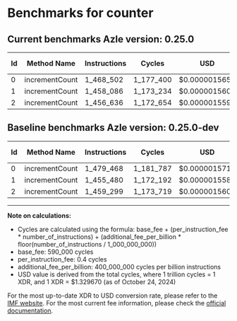 # Benchmarks for counter

## Current benchmarks Azle version: 0.25.0

| Id  | Method Name    | Instructions | Cycles    | USD           | USD/Million Calls | Change                             |
| --- | -------------- | ------------ | --------- | ------------- | ----------------- | ---------------------------------- |
| 0   | incrementCount | 1_468_502    | 1_177_400 | $0.0000015656 | $1.56             | <font color="green">-10_966</font> |
| 1   | incrementCount | 1_458_086    | 1_173_234 | $0.0000015600 | $1.56             | <font color="red">+2_606</font>    |
| 2   | incrementCount | 1_456_636    | 1_172_654 | $0.0000015592 | $1.55             | <font color="green">-2_663</font>  |

## Baseline benchmarks Azle version: 0.25.0-dev

| Id  | Method Name    | Instructions | Cycles    | USD           | USD/Million Calls |
| --- | -------------- | ------------ | --------- | ------------- | ----------------- |
| 0   | incrementCount | 1_479_468    | 1_181_787 | $0.0000015714 | $1.57             |
| 1   | incrementCount | 1_455_480    | 1_172_192 | $0.0000015586 | $1.55             |
| 2   | incrementCount | 1_459_299    | 1_173_719 | $0.0000015607 | $1.56             |

---

**Note on calculations:**

- Cycles are calculated using the formula: base_fee + (per_instruction_fee \* number_of_instructions) + (additional_fee_per_billion \* floor(number_of_instructions / 1_000_000_000))
- base_fee: 590_000 cycles
- per_instruction_fee: 0.4 cycles
- additional_fee_per_billion: 400_000_000 cycles per billion instructions
- USD value is derived from the total cycles, where 1 trillion cycles = 1 XDR, and 1 XDR = $1.329670 (as of October 24, 2024)

For the most up-to-date XDR to USD conversion rate, please refer to the [IMF website](https://www.imf.org/external/np/fin/data/rms_sdrv.aspx).
For the most current fee information, please check the [official documentation](https://internetcomputer.org/docs/current/developer-docs/gas-cost#execution).
